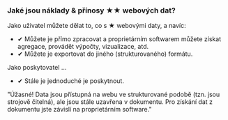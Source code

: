 ### Jaké jsou náklady &amp; přínosy <span class="stars-inline">&#x2605;&#x2605;</span> webových dat?

Jako uživatel můžete dělat to, co s <span class="stars-inline">&#x2605;</span> webovými daty, a navíc:

- &#10004; Můžete je přímo zpracovat a proprietárním softwarem můžete získat agregace, provádět výpočty, vizualizace, atd.
- &#10004; Můžete je exportovat do jiného (strukturovaného) formátu.

Jako poskytovatel &hellip;

- &#10004; Stále je jednoduché je poskytnout.

"Úžasné! Data jsou přístupná na webu ve strukturované podobě (tzn. jsou strojově čitelná), ale jsou stále uzavřena v dokumentu. Pro získání dat z dokumentu jste závislí na proprietárním software."
